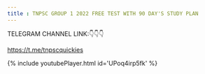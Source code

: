 ```yaml
---
title : TNPSC GROUP 1 2022 FREE TEST WITH 90 DAY'S STUDY PLAN
---
```


TELEGRAM CHANNEL LINK:👇👇👇

https://t.me/tnpscquickies



{% include youtubePlayer.html id='UPoq4irp5fk' %}
